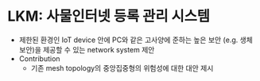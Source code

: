 # LKM: 사물인터넷 등록 관리 시스템

* 제한된 환경인 IoT device 안에 PC와 같은 고사양에 준하는 높은 보안 (e.g. 생체 보안)을 제공할 수 있는 network system 제안
* Contribution
    * 기존 mesh topology의 중앙집중형의 위험성에 대한 대안 제시
